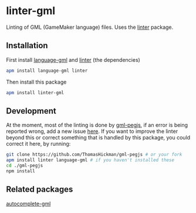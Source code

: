 # linter-gml
Linting of GML (GameMaker language) files. Uses the [linter](https://atom.io/packages/linter) package.

## Installation

First install [language-gml](https://atom.io/packages/language-gml) and [linter](https://atom.io/packages/linter) (the dependencies)
```bash
apm install language-gml linter
```
Then install this package
```bash
apm install linter-gml
```

## Development

At the moment, most of the linting is done by [gml-pegjs](https://github.com/ThomasHickman/gml-pegjs), if an error is being reported wrong, add a new issue [here](https://github.com/ThomasHickman/gml-pegjs/issues/new). If you want to improve the linter beyond this or correct something that is handled by this package, you could correct it here, by running:

```bash
git clone https://github.com/ThomasHickman/gml-pegjs # or your fork
apm install linter language-gml # if you haven't installed these
cd ./gml-pegjs
npm install
```

## Related packages

[autocomplete-gml](https://atom.io/packages/autocomplete-gml)
